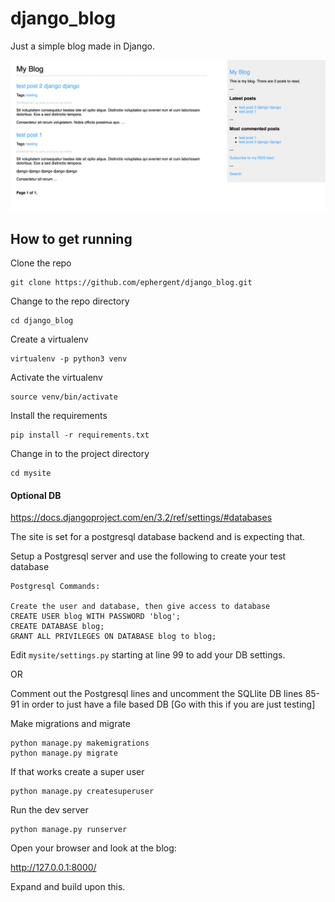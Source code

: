 # django_blog

Just a simple blog made in Django.

![django_blog_screenshot](django_blog_screenshot.png)

## How to get running

Clone the repo

    git clone https://github.com/ephergent/django_blog.git

Change to the repo directory

    cd django_blog

Create a virtualenv

    virtualenv -p python3 venv

Activate the virtualenv

    source venv/bin/activate

Install the requirements

    pip install -r requirements.txt

Change in to the project directory

    cd mysite

#### Optional DB

https://docs.djangoproject.com/en/3.2/ref/settings/#databases

The site is set for a postgresql database backend and is expecting that.

Setup a Postgresql server and use the following to create your test database

    Postgresql Commands:

    Create the user and database, then give access to database
    CREATE USER blog WITH PASSWORD 'blog';
    CREATE DATABASE blog;
    GRANT ALL PRIVILEGES ON DATABASE blog to blog;

Edit `mysite/settings.py` starting at line 99 to add your DB settings.

OR

Comment out the Postgresql lines and uncomment the SQLlite DB lines 85-91 in order to just have a file based DB [Go with this if you are just testing]


Make migrations and migrate

    python manage.py makemigrations
    python manage.py migrate

If that works create a super user

    python manage.py createsuperuser

Run the dev server

    python manage.py runserver

Open your browser and look at the blog:

http://127.0.0.1:8000/


Expand and build upon this.








